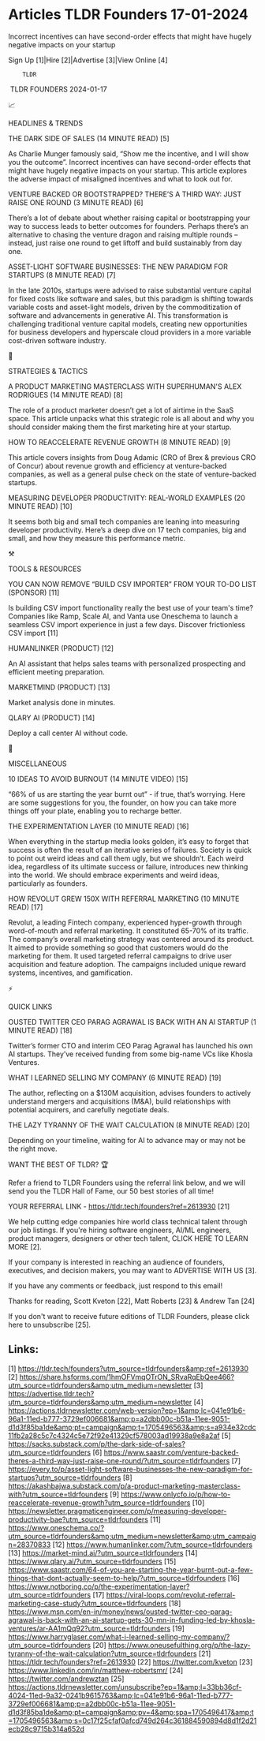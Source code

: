 # Articles TLDR Founders 17-01-2024

Incorrect incentives can have second-order effects that might have
hugely negative impacts on your startup  

Sign Up [1]|Hire [2]|Advertise [3]|View Online [4] 

		TLDR 

 TLDR FOUNDERS 2024-01-17

📈 

HEADLINES & TRENDS

 THE DARK SIDE OF SALES (14 MINUTE READ) [5] 

 As Charlie Munger famously said, “Show me the incentive, and I will
show you the outcome”. Incorrect incentives can have second-order
effects that might have hugely negative impacts on your startup. This
article explores the adverse impact of misaligned incentives and what
to look out for. 

 VENTURE BACKED OR BOOTSTRAPPED? THERE’S A THIRD WAY: JUST RAISE ONE
ROUND (3 MINUTE READ) [6] 

 There’s a lot of debate about whether raising capital or
bootstrapping your way to success leads to better outcomes for
founders. Perhaps there’s an alternative to chasing the venture
dragon and raising multiple rounds – instead, just raise one round
to get liftoff and build sustainably from day one. 

 ASSET-LIGHT SOFTWARE BUSINESSES: THE NEW PARADIGM FOR STARTUPS (8
MINUTE READ) [7] 

 In the late 2010s, startups were advised to raise substantial venture
capital for fixed costs like software and sales, but this paradigm is
shifting towards variable costs and asset-light models, driven by the
commoditization of software and advancements in generative AI. This
transformation is challenging traditional venture capital models,
creating new opportunities for business developers and hyperscale
cloud providers in a more variable cost-driven software industry. 

🧠 

STRATEGIES & TACTICS

 A PRODUCT MARKETING MASTERCLASS WITH SUPERHUMAN'S ALEX RODRIGUES (14
MINUTE READ) [8] 

 The role of a product marketer doesn’t get a lot of airtime in the
SaaS space. This article unpacks what this strategic role is all about
and why you should consider making them the first marketing hire at
your startup. 

 HOW TO REACCELERATE REVENUE GROWTH (8 MINUTE READ) [9] 

 This article covers insights from Doug Adamic (CRO of Brex & previous
CRO of Concur) about revenue growth and efficiency at venture-backed
companies, as well as a general pulse check on the state of
venture-backed startups. 

 MEASURING DEVELOPER PRODUCTIVITY: REAL-WORLD EXAMPLES (20 MINUTE
READ) [10] 

 It seems both big and small tech companies are leaning into measuring
developer productivity. Here’s a deep dive on 17 tech companies, big
and small, and how they measure this performance metric. 

⚒️ 

TOOLS & RESOURCES

 YOU CAN NOW REMOVE “BUILD CSV IMPORTER” FROM YOUR TO-DO LIST
(SPONSOR) [11] 

 Is building CSV import functionality really the best use of your
team's time? Companies like Ramp, Scale AI, and Vanta use Oneschema to
launch a seamless CSV import experience in just a few days. Discover
frictionless CSV import [11] 

 HUMANLINKER (PRODUCT) [12] 

 An AI assistant that helps sales teams with personalized prospecting
and efficient meeting preparation. 

 MARKETMIND (PRODUCT) [13] 

 Market analysis done in minutes. 

 QLARY AI (PRODUCT) [14] 

 Deploy a call center AI without code. 

🎁 

MISCELLANEOUS

 10 IDEAS TO AVOID BURNOUT (14 MINUTE VIDEO) [15] 

 “66% of us are starting the year burnt out” - if true, that’s
worrying. Here are some suggestions for you, the founder, on how you
can take more things off your plate, enabling you to recharge better. 

 THE EXPERIMENTATION LAYER (10 MINUTE READ) [16] 

 When everything in the startup media looks golden, it’s easy to
forget that success is often the result of an iterative series of
failures. Society is quick to point out weird ideas and call them
ugly, but we shouldn’t. Each weird idea, regardless of its ultimate
success or failure, introduces new thinking into the world. We should
embrace experiments and weird ideas, particularly as founders. 

 HOW REVOLUT GREW 150X WITH REFERRAL MARKETING (10 MINUTE READ) [17] 

 Revolut, a leading Fintech company, experienced hyper-growth through
word-of-mouth and referral marketing. It constituted 65-70% of its
traffic. The company’s overall marketing strategy was centered
around its product. It aimed to provide something so good that
customers would do the marketing for them. It used targeted referral
campaigns to drive user acquisition and feature adoption. The
campaigns included unique reward systems, incentives, and
gamification. 

⚡ 

QUICK LINKS

 OUSTED TWITTER CEO PARAG AGRAWAL IS BACK WITH AN AI STARTUP (1 MINUTE
READ) [18] 

 Twitter’s former CTO and interim CEO Parag Agrawal has launched his
own AI startups. They’ve received funding from some big-name VCs
like Khosla Ventures. 

 WHAT I LEARNED SELLING MY COMPANY (6 MINUTE READ) [19] 

 The author, reflecting on a $130M acquisition, advises founders to
actively understand mergers and acquisitions (M&A), build
relationships with potential acquirers, and carefully negotiate deals.


 THE LAZY TYRANNY OF THE WAIT CALCULATION (8 MINUTE READ) [20] 

 Depending on your timeline, waiting for AI to advance may or may not
be the right move. 

WANT THE BEST OF TLDR? 🏆

Refer a friend to TLDR Founders using the referral link below, and we
will send you the TLDR Hall of Fame, our 50 best stories of all time!

YOUR REFERRAL LINK - https://tldr.tech/founders?ref=2613930 [21]

 We help cutting edge companies hire world class technical talent
through our job listings. If you're hiring software engineers, AI/ML
engineers, product managers, designers or other tech talent, CLICK
HERE TO LEARN MORE [2]. 

If your company is interested in reaching an audience of founders,
executives, and decision makers, you may want to ADVERTISE WITH US
[3]. 

If you have any comments or feedback, just respond to this email! 

Thanks for reading, 
Scott Kveton [22], Matt Roberts [23] & Andrew Tan [24] 

If you don't want to receive future editions of TLDR Founders,
please click here to unsubscribe [25]. 

 

Links:
------
[1] https://tldr.tech/founders?utm_source=tldrfounders&amp;ref=2613930
[2] https://share.hsforms.com/1hmOFVmqOTrON_SRvaRqEbQee466?utm_source=tldrfounders&amp;utm_medium=newsletter
[3] https://advertise.tldr.tech?utm_source=tldrfounders&amp;utm_medium=newsletter
[4] https://actions.tldrnewsletter.com/web-version?ep=1&amp;lc=041e91b6-96a1-11ed-b777-3729ef006681&amp;p=a2dbb00c-b51a-11ee-9051-d1d3f85ba1de&amp;pt=campaign&amp;t=1705496563&amp;s=a934e32cdc11fb2a28c5c7c4324c5e72f92e41329cf578003ad19938a9e8a2af
[5] https://sacks.substack.com/p/the-dark-side-of-sales?utm_source=tldrfounders
[6] https://www.saastr.com/venture-backed-theres-a-third-way-just-raise-one-round/?utm_source=tldrfounders
[7] https://every.to/p/asset-light-software-businesses-the-new-paradigm-for-startups?utm_source=tldrfounders
[8] https://akashbajwa.substack.com/p/a-product-marketing-masterclass-with?utm_source=tldrfounders
[9] https://www.onlycfo.io/p/how-to-reaccelerate-revenue-growth?utm_source=tldrfounders
[10] https://newsletter.pragmaticengineer.com/p/measuring-developer-productivity-bae?utm_source=tldrfounders
[11] https://www.oneschema.co/?utm_source=tldrfounders&amp;utm_medium=newsletter&amp;utm_campaign=28370833
[12] https://www.humanlinker.com/?utm_source=tldrfounders
[13] https://market-mind.ai/?utm_source=tldrfounders
[14] https://www.qlary.ai/?utm_source=tldrfounders
[15] https://www.saastr.com/64-of-you-are-starting-the-year-burnt-out-a-few-things-that-dont-actually-seem-to-help/?utm_source=tldrfounders
[16] https://www.notboring.co/p/the-experimentation-layer?utm_source=tldrfounders
[17] https://viral-loops.com/revolut-referral-marketing-case-study?utm_source=tldrfounders
[18] https://www.msn.com/en-in/money/news/ousted-twitter-ceo-parag-agrawal-is-back-with-an-ai-startup-gets-30-mn-in-funding-led-by-khosla-ventures/ar-AA1mQq92?utm_source=tldrfounders
[19] https://www.harryglaser.com/what-i-learned-selling-my-company/?utm_source=tldrfounders
[20] https://www.oneusefulthing.org/p/the-lazy-tyranny-of-the-wait-calculation?utm_source=tldrfounders
[21] https://tldr.tech/founders?ref=2613930
[22] https://twitter.com/kveton
[23] https://www.linkedin.com/in/matthew-robertsmr/
[24] https://twitter.com/andrewztan
[25] https://actions.tldrnewsletter.com/unsubscribe?ep=1&amp;l=33bb36cf-4024-11ed-9a32-0241b9615763&amp;lc=041e91b6-96a1-11ed-b777-3729ef006681&amp;p=a2dbb00c-b51a-11ee-9051-d1d3f85ba1de&amp;pt=campaign&amp;pv=4&amp;spa=1705496417&amp;t=1705496563&amp;s=0c17f25cfaf0afcd749d264c361884590894d8d1f2d21ecb28c9715b314a652d